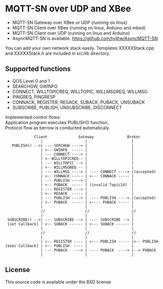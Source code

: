 MQTT-SN  over UDP and XBee 
======
*  MQTT-SN Gateway over XBee or UDP (running on linux)    
*  MQTT-SN Client over XBee (running on linux, Arduino and mbed)     
*  MQTT-SN Client over UDP  (running on linux and Arduino)    
*  AsyncMQTT-SN is available.  https://github.com/ty4tw/AsyncMQTT-SN
  
  You can add your own network stack easily. Templates XXXXXStack.cpp and  XXXXXStack.h are included in src/lib directory.    

Supported functions
-------------------

*  QOS Level 0 and 1    
*  SEARCHGW, GWINFO    
*  CONNECT, WILLTOPICREQ, WILLTOPIC, WILLMSGREQ, WILLMSG    
*  PINGREQ, PINGRESP    
*  CONNACK, REGISTER, REGACK, SUBACK, PUBACK, UNSUBACK     
*  SUBSCRIBE, PUBLISH, UNSUBSCRIBE, DISCONNECT    

Implemented control flows:  
   Application program executes PUBLISH() function,   
   Protocol flow as berrow is conducted automaticaly.  


                 Client              Gateway               Broker
                    |                   |                    |      
       PUBLISH() -->| --- SERCHGW ----> |                    |  
                    | <-- GWINFO  ----- |                    |  
                    | --- CONNECT ----> |                    |  
                    | <--WILLTOPICREQ-- |                    |  
                    | --- WILLTOPIC --> |                    |  
                    | <-- WILLMSGREQ -- |                    |  
                    | --- WILLMSG ----> | ---- CONNECT ----> |(accepted)     
                    | <-- CONNACK ----- | <--- CONNACK ----- |   
                    | --- PUBLISH ----> |                    |  
                    | <-- PUBACK  ----- | (invalid TopicId)  |  
                    | --- REGISTER ---> |                    |  
                    | <-- REGACK  ----- |                    |  
                    | --- PUBLISH ----> | ---- PUBLISH ----> |(accepted)  
                    | <-- PUBACK  ----- | <---- PUBACK ----- |    
                    |                   |                    |    
                    //                  //                   //      
                    |                   |                    |          
     SUBSCRIBE() -->| --- SUBSCRIBE --> | ---- SUBSCRIBE --> |     
     [set Callback] | <-- SUBACK ------ | <--- SUBACK ------ |    
                    |                   |                    |    
                    //                  //                   //    
                    |                   |                    |    
                    | <-- REGISTER ---- | <--- PUBLISH ----- |<-- PUBLISH  
    [exec Callback] | <-- PUBLISH  ---- |                    |  
                    | --- PUBACK   ---> | ---- PUBACK  ----> |--> PUBACK  
                    |                   |                    |  
                
License
-------------------
This source code is available under the BSD license 
  

